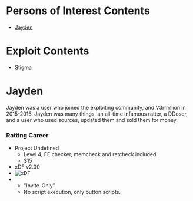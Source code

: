# Persons of Interest Contents
* [Jayden](#Jayden)


# Exploit Contents

* [Stigma](#stigma)

# Jayden
Jayden was a user who joined the exploiting community, and V3rmillion in 2015-2016. Jayden was many things, an all-time infamous ratter, a DDoser, and a user who used sources, updated them and sold them for money.
### Ratting Career
* Project Undefined
    * Level 4, FE checker, memcheck and retcheck included.
    * $15
* xDF v2.00
*    ![xDF](https://i.imgur.com/clNd2K8.png)
*    
    * "Invite-Only"
    * No script execution, only button scripts.
